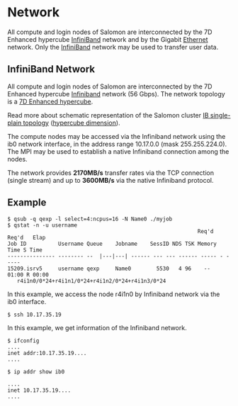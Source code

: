 # Network

All compute and login nodes of Salomon are interconnected by the 7D Enhanced hypercube [InfiniBand][a] network and by the Gigabit [Ethernet][b] network. Only the [InfiniBand][c] network may be used to transfer user data.

## InfiniBand Network

All compute and login nodes of Salomon are interconnected by the 7D Enhanced hypercube [Infiniband][a] network (56 Gbps). The network topology is a [7D Enhanced hypercube][1].

Read more about schematic representation of the Salomon cluster [IB single-plain topology][2] ([hypercube dimension][1]).

The compute nodes may be accessed via the Infiniband network using the ib0 network interface, in the address range 10.17.0.0 (mask 255.255.224.0). The MPI may be used to establish a native Infiniband connection among the nodes.

The network provides **2170MB/s** transfer rates via the TCP connection (single stream) and up to **3600MB/s** via the native Infiniband protocol.

## Example

```console
$ qsub -q qexp -l select=4:ncpus=16 -N Name0 ./myjob
$ qstat -n -u username
                                                            Req'd Req'd   Elap
Job ID          Username Queue    Jobname    SessID NDS TSK Memory Time S Time
--------------- -------- --  |---|---| ------ --- --- ------ ----- - -----
15209.isrv5     username qexp     Name0        5530   4 96    --  01:00 R 00:00
   r4i1n0/0*24+r4i1n1/0*24+r4i1n2/0*24+r4i1n3/0*24
```

In this example, we access the node r4i1n0 by Infiniband network via the ib0 interface.

```console
$ ssh 10.17.35.19
```

In this example, we get
information of the Infiniband network.

```console
$ ifconfig
....
inet addr:10.17.35.19....
....

$ ip addr show ib0

....
inet 10.17.35.19....
....
```

[1]: 7d-enhanced-hypercube.md
[2]: ib-single-plane-topology.md

[a]: http://en.wikipedia.org/wiki/InfiniBand
[b]: http://en.wikipedia.org/wiki/Ethernet
[c]: http://en.wikipedia.org/wiki/InfiniBand
